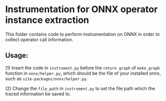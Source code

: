 # Instrumentation for ONNX operator instance extraction
This folder contains code to perform instrumentation on ONNX in order to collect operator call information.

## Usage:
(1) Insert the code in `instrument.py` before the `return graph` of `make_graph` function in `onnx/helper.py`, which should be the file of your installed onnx, such as `site-packages/onnx/helper.py`.

(2) Change the `file_path` in `instrument.py` to set the file path which the traced information be saved to.
